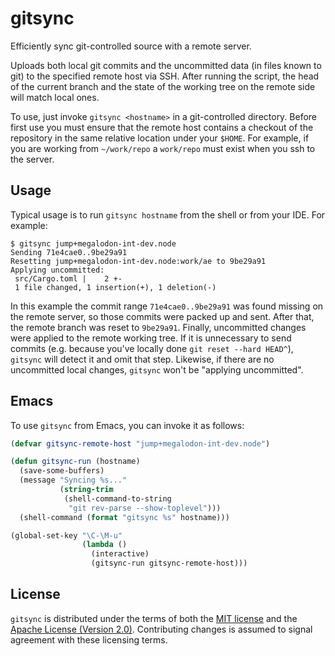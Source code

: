 # gitsync

Efficiently sync git-controlled source with a remote server.

Uploads both local git commits and the uncommitted data (in files known to
git) to the specified remote host via SSH.  After running the script, the head
of the current branch and the state of the working tree on the remote side
will match local ones.

To use, just invoke `gitsync <hostname>` in a git-controlled directory.
Before first use you must ensure that the remote host contains a checkout of
the repository in the same relative location under your `$HOME`.  For example,
if you are working from `~/work/repo` a `work/repo` must exist when you ssh to
the server.

## Usage

Typical usage is to run `gitsync hostname` from the shell or from your IDE.
For example:

```
$ gitsync jump+megalodon-int-dev.node
Sending 71e4cae0..9be29a91
Resetting jump+megalodon-int-dev.node:work/ae to 9be29a91
Applying uncommitted:
 src/Cargo.toml |    2 +-
 1 file changed, 1 insertion(+), 1 deletion(-)
```

In this example the commit range `71e4cae0..9be29a91` was found missing on the
remote server, so those commits were packed up and sent.  After that, the
remote branch was reset to `9be29a91`.  Finally, uncommitted changes were
applied to the remote working tree.  If it is unnecessary to send commits
(e.g. because you've locally done `git reset --hard HEAD^`), `gitsync` will
detect it and omit that step.  Likewise, if there are no uncommitted local
changes, `gitsync` won't be "applying uncommitted".

## Emacs

To use `gitsync` from Emacs, you can invoke it as follows:

```lisp
(defvar gitsync-remote-host "jump+megalodon-int-dev.node")

(defun gitsync-run (hostname)
  (save-some-buffers)
  (message "Syncing %s..."
           (string-trim
            (shell-command-to-string
             "git rev-parse --show-toplevel")))
  (shell-command (format "gitsync %s" hostname)))

(global-set-key "\C-\M-u"
                (lambda ()
                  (interactive)
                  (gitsync-run gitsync-remote-host)))
```

## License

`gitsync` is distributed under the terms of both the [MIT
license](https://opensource.org/licenses/MIT) and the [Apache License (Version
2.0)](http://www.apache.org/licenses/LICENSE-2.0).  Contributing changes is
assumed to signal agreement with these licensing terms.

